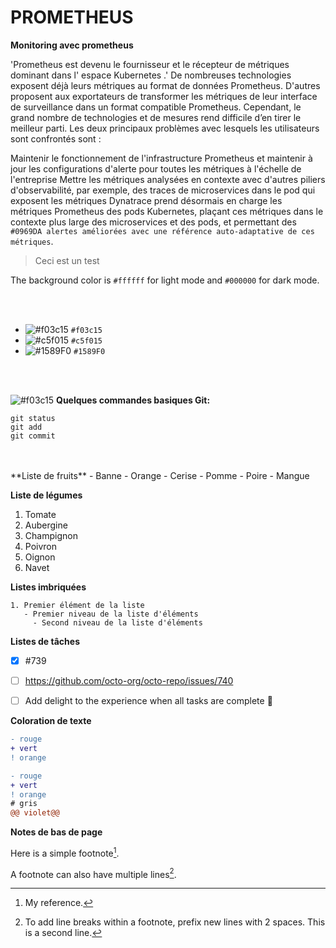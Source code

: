 # PROMETHEUS
**Monitoring avec prometheus**

'Prometheus est devenu le fournisseur et le récepteur de métriques dominant dans l' espace Kubernetes .' De nombreuses technologies exposent déjà leurs métriques au format de données Prometheus. D'autres proposent aux exportateurs de transformer les métriques de leur interface de surveillance dans un format compatible Prometheus. Cependant, le grand nombre de technologies et de mesures rend difficile d’en tirer le meilleur parti. Les deux principaux problèmes avec lesquels les utilisateurs sont confrontés sont :

Maintenir le fonctionnement de l'infrastructure Prometheus et maintenir à jour les configurations d'alerte pour toutes les métriques à l'échelle de l'entreprise
Mettre les métriques analysées en contexte avec d'autres piliers d'observabilité, par exemple, des traces de microservices dans le pod qui exposent les métriques
Dynatrace prend désormais en charge les métriques Prometheus des pods Kubernetes, plaçant ces métriques dans le contexte plus large des microservices et des pods, et permettant des `#0969DA alertes améliorées avec une référence auto-adaptative de ces métriques`.
>Ceci est un test

The background color is `#ffffff` for light mode and `#000000` for dark mode.

<br/>
<br/>

- ![#f03c15](https://placehold.co/15x15/f03c15/f03c15.png) `#f03c15`
- ![#c5f015](https://placehold.co/15x15/c5f015/c5f015.png) `#c5f015`
- ![#1589F0](https://placehold.co/15x15/1589F0/1589F0.png) `#1589F0`

<br/>
<br/>

![#f03c15](https://placehold.co/15x15/f03c15/f03c15.png) **Quelques commandes basiques Git:** 
```
git status
git add
git commit
```
<br/>
<br/>
**Liste de fruits**
- Banne
- Orange
- Cerise
- Pomme
- Poire
- Mangue


**Liste de légumes**
1. Tomate
1. Aubergine
1. Champignon
1. Poivron
1. Oignon
1. Navet


**Listes imbriquées**
```
1. Premier élément de la liste
   - Premier niveau de la liste d'éléments
     - Second niveau de la liste d'éléments
```



**Listes de tâches**
- [x] #739
- [ ] https://github.com/octo-org/octo-repo/issues/740
- [ ] Add delight to the experience when all tasks are complete :tada:


**Coloration de texte**

```diff
- rouge
+ vert
! orange
```

```diff
- rouge
+ vert
! orange
# gris
@@ violet@@
```




**Notes de bas de page**

Here is a simple footnote[^1].

A footnote can also have multiple lines[^2].

[^1]: My reference.
[^2]: To add line breaks within a footnote, prefix new lines with 2 spaces.
  This is a second line.

  

